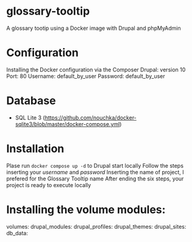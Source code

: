 # glossary-tooltip
A glossary tootip using a Docker image with Drupal and phpMyAdmin 

# Configuration
Installing the Docker configuration via the Composer
Drupal: version 10
Port: 80
Username: default_by_user
Password: default_by_user

# Database
- SQL Lite 3 (https://github.com/nouchka/docker-sqlite3/blob/master/docker-compose.yml)

# Installation
Plase run `docker compose up -d` to Drupal start locally
Follow the steps inserting your *username* and *password*
Inserting the name of project, I prefered for the Glossary Tooltip name
After ending the six steps, your project is ready to execute locally

# Installing the volume modules:
volumes:
  drupal_modules: 
  drupal_profiles:
  drupal_themes:
  drupal_sites:
  db_data:
